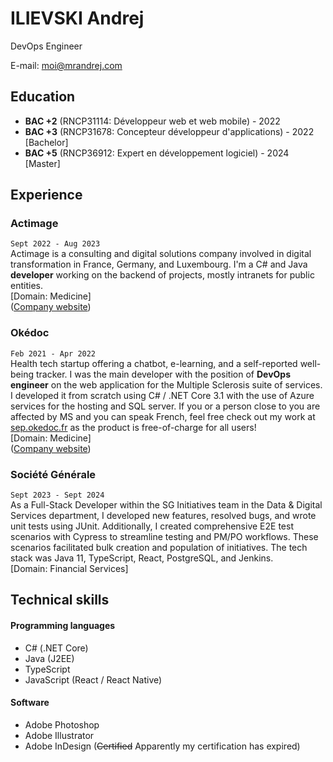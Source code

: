 # ILIEVSKI Andrej
DevOps Engineer

E-mail: moi@mrandrej.com

## Education
* **BAC +2** (RNCP31114: Développeur web et web mobile) - 2022
* **BAC +3** (RNCP31678: Concepteur développeur d'applications) - 2022 [Bachelor]
* **BAC +5** (RNCP36912: Expert en développement logiciel) - 2024 [Master]

## Experience

### __Actimage__
`Sept 2022 - Aug 2023` <br />
Actimage is a consulting and digital solutions company involved in digital transformation in France, Germany, and Luxembourg. I'm a C# and Java **developer** working on the backend of projects, mostly intranets for public entities.<br /> 
[Domain: Medicine] <br />
([Company website](https://www.actimage.com/))

### __Okédoc__
`Feb 2021 - Apr 2022` <br />
Health tech startup offering a chatbot, e-learning, and a self-reported well-being tracker. I was the main developer with the position of **DevOps engineer** on the web application for the Multiple Sclerosis suite of services. I developed it from scratch using C# / .NET Core 3.1 with the use of Azure services for the hosting and SQL server. If you or a person close to you are affected by MS and you can speak French, feel free check out my work at [sep.okedoc.fr](https://sep.okedoc.fr/) as the product is free-of-charge for all users!<br />
[Domain: Medicine] <br />
([Company website](https://www.okedoc.fr/))

### __Société Générale__
`Sept 2023 - Sept 2024` <br />
As a Full-Stack Developer within the SG Initiatives team in the Data & Digital Services department, I developed new features, resolved bugs, and wrote unit tests using JUnit. Additionally, I created comprehensive E2E test scenarios with Cypress to streamline testing and PM/PO workflows. These scenarios facilitated bulk creation and population of initiatives. The tech stack was Java 11, TypeScript, React, PostgreSQL, and Jenkins.<br />
[Domain: Financial Services]

## Technical skills

#### Programming languages
* C# (.NET Core)
* Java (J2EE)
* TypeScript
* JavaScript (React / React Native)

#### Software
* Adobe Photoshop
* Adobe Illustrator
* Adobe InDesign (~~Certified~~ Apparently my certification has expired)
